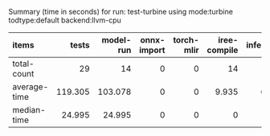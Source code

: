 Summary (time in seconds) for run: test-turbine using mode:turbine todtype:default backend:llvm-cpu

| items        |   tests |   model-run |   onnx-import |   torch-mlir |   iree-compile |   inference |
|:-------------|--------:|------------:|--------------:|-------------:|---------------:|------------:|
| total-count  |  29     |      14     |             0 |            0 |         14     |       3     |
| average-time | 119.305 |     103.078 |             0 |            0 |          9.935 |       6.293 |
| median-time  |  24.995 |      24.995 |             0 |            0 |          0     |       0     |
